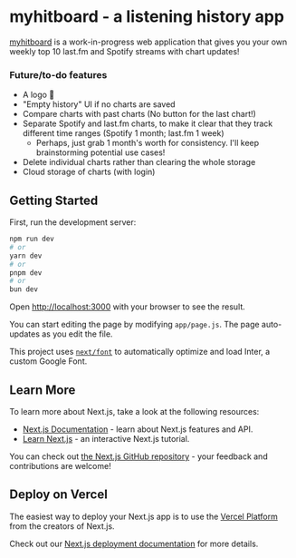 # myhitboard - a listening history app

[myhitboard](https://myhitboard.vercel.app) is a work-in-progress web application that gives you your own weekly top 10 last\.fm and Spotify streams with chart updates!

### Future/to-do features
 - A logo 🙊
 - "Empty history" UI if no charts are saved
 - Compare charts with past charts (No button for the last chart!)
 - Separate Spotify and last\.fm charts, to make it clear that they track different time ranges (Spotify 1 month; last\.fm 1 week)
    - Perhaps, just grab 1 month's worth for consistency. I'll keep brainstorming potential use cases!
 - Delete individual charts rather than clearing the whole storage
 - Cloud storage of charts (with login)


## Getting Started

First, run the development server:

```bash
npm run dev
# or
yarn dev
# or
pnpm dev
# or
bun dev
```

Open [http://localhost:3000](http://localhost:3000) with your browser to see the result.

You can start editing the page by modifying `app/page.js`. The page auto-updates as you edit the file.

This project uses [`next/font`](https://nextjs.org/docs/basic-features/font-optimization) to automatically optimize and load Inter, a custom Google Font.

## Learn More

To learn more about Next.js, take a look at the following resources:

- [Next.js Documentation](https://nextjs.org/docs) - learn about Next.js features and API.
- [Learn Next.js](https://nextjs.org/learn) - an interactive Next.js tutorial.

You can check out [the Next.js GitHub repository](https://github.com/vercel/next.js/) - your feedback and contributions are welcome!

## Deploy on Vercel

The easiest way to deploy your Next.js app is to use the [Vercel Platform](https://vercel.com/new?utm_medium=default-template&filter=next.js&utm_source=create-next-app&utm_campaign=create-next-app-readme) from the creators of Next.js.

Check out our [Next.js deployment documentation](https://nextjs.org/docs/deployment) for more details.
